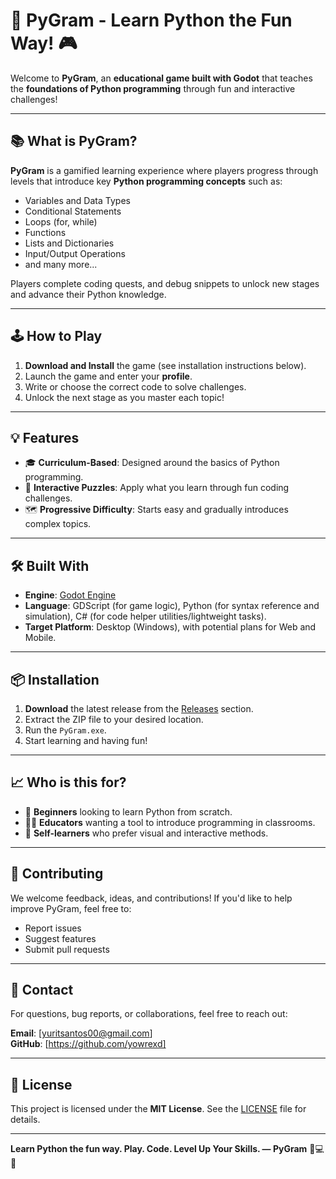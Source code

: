 # 🐍 PyGram - Learn Python the Fun Way! 🎮

Welcome to **PyGram**, an **educational game built with Godot** that teaches the **foundations of Python programming** through fun and interactive challenges!

---

## 📚 What is PyGram?

**PyGram** is a gamified learning experience where players progress through levels that introduce key **Python programming concepts** such as:

- Variables and Data Types  
- Conditional Statements  
- Loops (for, while)  
- Functions  
- Lists and Dictionaries   
- Input/Output Operations
- and many more...

Players complete coding quests, and debug snippets to unlock new stages and advance their Python knowledge.

---

## 🕹️ How to Play

1. **Download and Install** the game (see installation instructions below).
2. Launch the game and enter your **profile**.
3. Write or choose the correct code to solve challenges.
4. Unlock the next stage as you master each topic!

---

## 💡 Features

- 🎓 **Curriculum-Based**: Designed around the basics of Python programming.
- 🧩 **Interactive Puzzles**: Apply what you learn through fun coding challenges.
- 🗺️ **Progressive Difficulty**: Starts easy and gradually introduces complex topics.

---

## 🛠️ Built With

- **Engine**: [Godot Engine](https://godotengine.org/)
- **Language**: GDScript (for game logic), Python (for syntax reference and simulation), C# (for code helper utilities/lightweight tasks).
- **Target Platform**: Desktop (Windows), with potential plans for Web and Mobile.

---

## 📦 Installation

1. **Download** the latest release from the [Releases](#) section.
2. Extract the ZIP file to your desired location.
3. Run the `PyGram.exe`.
4. Start learning and having fun!

---

## 📈 Who is this for?

- 🧒 **Beginners** looking to learn Python from scratch.
- 🧑‍🏫 **Educators** wanting a tool to introduce programming in classrooms. 
- 🧠 **Self-learners** who prefer visual and interactive methods.

---

## 🙌 Contributing

We welcome feedback, ideas, and contributions! If you'd like to help improve PyGram, feel free to:

- Report issues  
- Suggest features  
- Submit pull requests
  
---

## 📩 Contact

For questions, bug reports, or collaborations, feel free to reach out:

**Email**: [yuritsantos00@gmail.com]  
**GitHub**: [https://github.com/yowrexd]

---

## 📜 License

This project is licensed under the **MIT License**. See the [LICENSE](#) file for details.

---

**Learn Python the fun way. Play. Code. Level Up Your Skills. — PyGram** 🐍💻🎉

